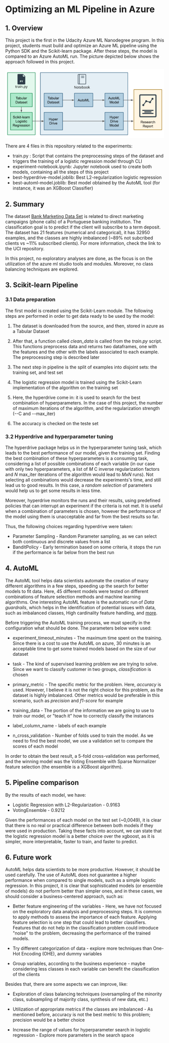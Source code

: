 # Optimizing an ML Pipeline in Azure

## 1. Overview

This project is the first in the Udacity Azure ML Nanodegree program. In this project, students must build and optimize an Azure ML pipeline using the Python SDK and the Scikit-learn package. After these steps, the model is compared to an Azure AutoML run. The picture depicted below shows the approach followed in this project.

![Diagram of the project](https://github.com/michelmf/azure-ml/blob/main/Optimizing%20an%20ML%20Pipeline%20in%20Azure/diagram.PNG)

There are 4 files in this repository related to the experiments:

* train.py : Script that contains the preprocessing steps of the dataset and triggers the training of a logistic regression model through CLI
* experiment-notebook.ipynb: Jupyter notebook used to create both models, containing all the steps of this project
* best-hyperdrive-model.joblib: Best L2-regularization logistic regression  
* best-automl-model.joblib: Best model obtained by the AutoML tool (for instance, it was an XGBoost Classifier)

## 2. Summary

The dataset [Bank Marketing Data Set](https://archive.ics.uci.edu/ml/datasets/bank+marketing) is related to direct marketing campaigns (phone calls) of a Portuguese banking institution. The classification goal is to predict if the client will subscribe to a term deposit. The dataset has 21 features (numerical and categorical), it has 32950 examples, and the classes are highly imbalanced (~89% not subcribed clients vs ~11% subscribed clients). For more information, check the link to the UCI repository. 

In this project, no exploratory analyses are done, as the focus is on the utilization of the azure ml studio tools and modules. Moreover, no class balancing techniques are explored.

## 3. Scikit-learn Pipeline

### 3.1 Data preparation

The first model is created using the Scikit-Learn module. The following steps are performed in order to get data ready to be used by the model:

1. The dataset is downloaded from the source, and then, stored in azure as a Tabular Dataset

2. After that, a function called *clean_data* is called from the *train.py* script. This functions preprocess data and returns two dataframes, one with the features and the other with the labels associated to each example. The preprocessing step is described later

3. The next step in pipeline is the split of examples into disjoint sets: the training set, and test set

4. The logistic regression model is trained using the Scikit-Learn implementation of the algorithm on the training set

5. Here, the hyperdrive come in: it is used to search for the best combination of hyperparameters. In the case of this project, the number of maximum iterations of the algorithm, and the regularization strength (--C and --max_iter)

6. The accuracy is checked on the teste set

### 3.2 Hyperdrive and hyperparameter tuning

The hyperdrive package helps us in the hyperparameter tuning task, which leads to the best performance of our model, given the training set. Finding the best combination of these hyperparameters is a consuming task, considering a list of possible combinations of each variable (in our case with only two hyperparameters, a list of *M* C inverse regularization factors and *N* max_iter iterations of the algorithm would lead to *MxN* runs). Not selecting all combinations would decrease the experiments's time, and still lead us to good results. In this case, a *random selection* of parameters would help us to get some results in less time.

Moreover, hyperdrive monitors the runs and their results, using predefined policies that can interrupt an experiment if the criteria is not met. It is useful when a combination of parameters is chosen, however the performance of the model using them is unacceptable and far from the best results so far.

Thus, the following choices regarding hyperdrive were taken:

* Parameter Sampling - Random Parameter sampling, as we can select both continuous and discrete values from a list
* BanditPolicy - Early termination based on some criteria, it stops the run if the performance is far below from the best run

## 4. AutoML

The AutoML tool helps data scientists automate the creation of many different algorithms in a few steps, speeding up the search for better models to fit data. Here, 45 different models were tested on different combinations of feature selection methods and machine learning algorithms. One interesting AutoML feature is the automatic run of *Data guardrails*, which helps in the identification of potential issues with data, such as imbalanced classes, High cardinality feature handling, and [more](https://docs.microsoft.com/en-us/azure/machine-learning/how-to-configure-auto-features).

Before triggering the AutoML training process, we must specify in the configuration what should be done. The parameters below were used:

* experiment_timeout_minutes - The maximum time spent on the training. Since there is a cost to use the AutoML on azure, 30 minutes is an acceptable time to get some trained models based on the size of our dataset 

* task - The kind of supervised learning problem we are trying to solve. Since we want to classify customer in two groups, *classification* is chosen

* primary_metric - The specific metric for the problem. Here, *accuracy* is used. However, I believe it is not the right choice for this problem, as the dataset is highly imbalanced. Other metrics would be preferable in this scenario, such as *precision* and *f1-score* for example

* training_data - The portion of the information we are going to use to *train* our model, or "teach it" how to correctly classify the instances

* label_column_name - labels of each example

* n_cross_validation - Number of folds used to train the model. As we need to find the best model, we use a validation set to compare the scores of each model 

In order to obtain the best result, a 5-fold cross-validation was performed, and the winning model was the Voting Ensemble with Sparse Normalizer feature selection (the ensemble is a XGBoost algorithm).

## 5. Pipeline comparison

By the results of each model, we have:

* Logistic Regression with L2-Regularization - 0.9163
* VotingEnsemble - 0.9212

Given the performances of each model on the test set (~0,0049), it is clear that there is no real or practical difference between both models if they were used in production. Taking these facts into account, we can state that the logistic regression model is a better choice over the xgboost, as it is simpler, more interpretable, faster to train, and faster to predict.

## 6. Future work

AutoML helps data scientists to be more productive. However, it should be used carefully. The use of AutoML does not guarantee a higher performance when compared to single models, such as a simple logistic regression. In this project, it is clear that sophisticated models (or ensemble of models) do not perform better than simpler ones, and in these cases, we should consider a business-centered approach, such as:

* Better feature engineering of the variables - Here, we have not focused on the exploratory data analysis and preprocessing steps. It is common to apply methods to assess the importance of each feature. Applying feature selection is one step that could lead to better classifiers. Features that do not help in the classification problem could introduce "noise" to the problem, decreasing the performance of the trained models.

* Try different categorization of data - explore more techniques than One-Hot Encoding (OHE), and dummy variables

* Group variables, according to the business experience - maybe considering less classes in each variable can benefit the classification of the clients

Besides that, there are some aspects we can improve, like:

* Exploration of class balancing techniques (oversampling of the minority class, subsampling of majority class, synthesis of new data, etc.)

* Utilization of appropriate metrics if the classes are imbalanced - As mentioned before, accuracy is not the best metric to this problem; precision would be a better choice

* Increase the range of values for hyperparameter search in logistic regression - Explore more parameters in the search space
